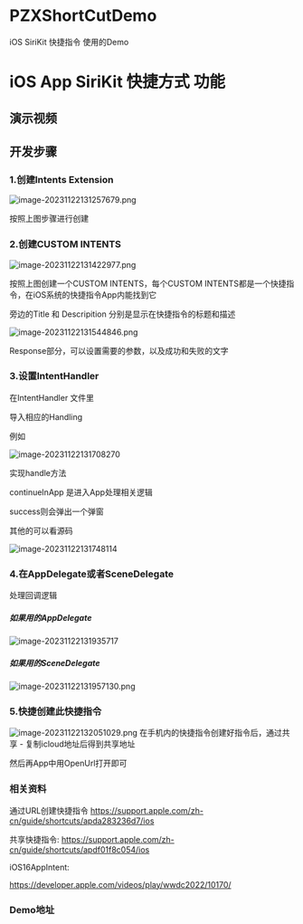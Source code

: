 # PZXShortCutDemo
iOS SiriKit 快捷指令 使用的Demo
# iOS App SiriKit 快捷方式 功能

## 演示视频




## 开发步骤

### 1.创建Intents Extension

![image-20231122131257679.png](https://upload-images.jianshu.io/upload_images/19409325-cf59a8254e2dcb5b.png?imageMogr2/auto-orient/strip%7CimageView2/2/w/1240)

按照上图步骤进行创建

### 2.创建CUSTOM INTENTS

![image-20231122131422977.png](https://upload-images.jianshu.io/upload_images/19409325-a70cfe35af4f5122.png?imageMogr2/auto-orient/strip%7CimageView2/2/w/1240)


按照上图创建一个CUSTOM INTENTS，每个CUSTOM INTENTS都是一个快捷指令，在iOS系统的快捷指令App内能找到它

旁边的Title 和 Descripition 分别是显示在快捷指令的标题和描述


![image-20231122131544846.png](https://upload-images.jianshu.io/upload_images/19409325-d2bd624e0cb4eebc.png?imageMogr2/auto-orient/strip%7CimageView2/2/w/1240)

Response部分，可以设置需要的参数，以及成功和失败的文字

### 3.设置IntentHandler

在IntentHandler 文件里

导入相应的Handling

例如

![image-20231122131708270](https://p.ipic.vip/g54okh.png)



实现handle方法

continueInApp 是进入App处理相关逻辑

success则会弹出一个弹窗

其他的可以看源码

![image-20231122131748114](https://p.ipic.vip/668aoq.png)

### 4.在AppDelegate或者SceneDelegate

处理回调逻辑

##### 如果用的AppDelegate

![image-20231122131935717](https://p.ipic.vip/wf9f4x.png)

##### 如果用的SceneDelegate


![image-20231122131957130.png](https://upload-images.jianshu.io/upload_images/19409325-1c2cc56286a92fe3.png?imageMogr2/auto-orient/strip%7CimageView2/2/w/1240)


### 5.快捷创建此快捷指令

![image-20231122132051029.png](https://upload-images.jianshu.io/upload_images/19409325-ee4ce976a07b2272.png?imageMogr2/auto-orient/strip%7CimageView2/2/w/1240)
在手机内的快捷指令创建好指令后，通过共享 - 复制icloud地址后得到共享地址

然后再App中用OpenUrl打开即可



### 相关资料



通过URL创建快捷指令 
https://support.apple.com/zh-cn/guide/shortcuts/apda283236d7/ios

共享快捷指令:
https://support.apple.com/zh-cn/guide/shortcuts/apdf01f8c054/ios

iOS16AppIntent:

https://developer.apple.com/videos/play/wwdc2022/10170/



### Demo地址
